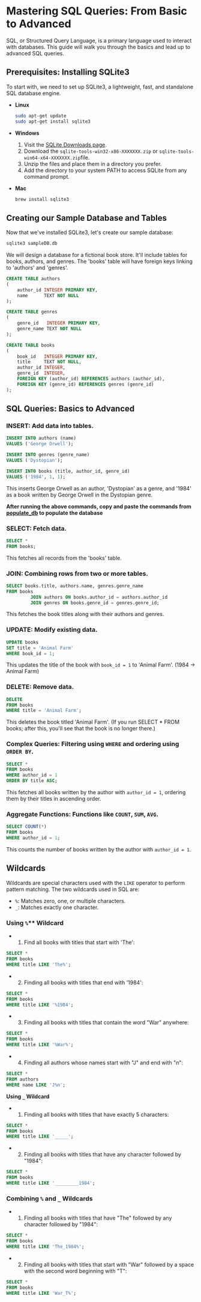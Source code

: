 # Mastering SQL Queries: From Basic to Advanced

SQL, or Structured Query Language, is a primary language used to interact with databases. This guide will walk you
through the basics and lead up to advanced SQL queries.

## Prerequisites: Installing SQLite3

To start with, we need to set up SQLite3, a lightweight, fast, and standalone SQL database engine.

- **Linux**
  ```bash
  sudo apt-get update
  sudo apt-get install sqlite3
  ```

- **Windows**
    1. Visit the [SQLite Downloads page](https://www.sqlite.org/download.html).
    2. Download the `sqlite-tools-win32-x86-XXXXXXX.zip` or `sqlite-tools-win64-x64-XXXXXXX.zip`file.
    3. Unzip the files and place them in a directory you prefer.
    4. Add the directory to your system PATH to access SQLite from any command prompt.

- **Mac**
  ```bash
  brew install sqlite3
  ```

## Creating our Sample Database and Tables

Now that we've installed SQLite3, let's create our sample database:

```sql
sqlite3 sampleDB.db
```

We will design a database for a fictional book store. It'll include tables for books, authors, and genres. The 'books'
table will have foreign keys linking to 'authors' and 'genres'.

```sql
CREATE TABLE authors
(
    author_id INTEGER PRIMARY KEY,
    name      TEXT NOT NULL
);
```

```sql
CREATE TABLE genres
(
    genre_id   INTEGER PRIMARY KEY,
    genre_name TEXT NOT NULL
);
```

```sql
CREATE TABLE books
(
    book_id   INTEGER PRIMARY KEY,
    title     TEXT NOT NULL,
    author_id INTEGER,
    genre_id  INTEGER,
    FOREIGN KEY (author_id) REFERENCES authors (author_id),
    FOREIGN KEY (genre_id) REFERENCES genres (genre_id)
);
```

## SQL Queries: Basics to Advanced

### INSERT: Add data into tables.

```sql
INSERT INTO authors (name)
VALUES ('George Orwell');
```

```sql
INSERT INTO genres (genre_name)
VALUES ('Dystopian');
```

```sql
INSERT INTO books (title, author_id, genre_id)
VALUES ('1984', 1, 1);
```

This inserts George Orwell as an author, 'Dystopian' as a genre, and '1984' as a book written by George Orwell in the
Dystopian genre.

**After running the above commands, copy and paste the commands from [populate_db](populate_db.md) to populate the
database**

### SELECT: Fetch data.

```sql
SELECT *
FROM books;
```

This fetches all records from the 'books' table.

### JOIN: Combining rows from two or more tables.

```sql
SELECT books.title, authors.name, genres.genre_name
FROM books
         JOIN authors ON books.author_id = authors.author_id
         JOIN genres ON books.genre_id = genres.genre_id;
```

This fetches the book titles along with their authors and genres.

### UPDATE: Modify existing data.

```sql
UPDATE books
SET title = 'Animal Farm'
WHERE book_id = 1;
```

This updates the title of the book with `book_id = 1` to 'Animal Farm'. (1984 -> Animal Farm)

### DELETE: Remove data.

```sql
DELETE
FROM books
WHERE title = 'Animal Farm';
```

This deletes the book titled 'Animal Farm'. (If you run SELECT * FROM books; after this, you'll see that the book is no
longer there.)

### Complex Queries: Filtering using `WHERE` and ordering using `ORDER BY`.

```sql
SELECT *
FROM books
WHERE author_id = 1
ORDER BY title ASC;
```

This fetches all books written by the author with `author_id = 1`, ordering them by their titles in ascending order.

### Aggregate Functions: Functions like `COUNT`, `SUM`, `AVG`.

```sql
SELECT COUNT(*)
FROM books
WHERE author_id = 1;
```

This counts the number of books written by the author with `author_id = 1`.

## Wildcards

Wildcards are special characters used with the `LIKE` operator to perform pattern matching. The two wildcards used in
SQL are:

- `%`: Matches zero, one, or multiple characters.
- `_`: Matches exactly one character.

### Using `%`** Wildcard

-
    1. Find all books with titles that start with 'The':

```sql
SELECT *
FROM books
WHERE title LIKE 'The%';
```

-
    2. Finding all books with titles that end with '1984':

```sql
SELECT *
FROM books
WHERE title LIKE '%1984';
```

-
    3. Finding all books with titles that contain the word "War" anywhere:

```sql
SELECT *
FROM books
WHERE title LIKE '%War%';
```

-
  4. Finding all authors whose names start with "J" and end with "n":

```sql
SELECT *
FROM authors
WHERE name LIKE 'J%n';
```

**Using `_` Wildcard**

-
    1. Finding all books with titles that have exactly 5 characters:

```sql
SELECT *
FROM books
WHERE title LIKE '_____';
```

-
    2. Finding all books with titles that have any character followed by "1984":

```sql
SELECT *
FROM books
WHERE title LIKE '_________1984';
```

### Combining `%` and `_` Wildcards

-
    1. Finding all books with titles that have "The" followed by any character followed by "1984":

```sql
SELECT *
FROM books
WHERE title LIKE 'The_1984%';
```

-
    2. Finding all books with titles that start with "War" followed by a space with the second word beginning with "T":

```sql
SELECT *
FROM books
WHERE title LIKE 'War_T%';
```
